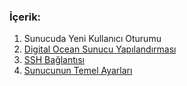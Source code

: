 ### İçerik:
1. Sunucuda Yeni Kullanıcı Oturumu
2. [Digital Ocean Sunucu Yapılandırması](https://gitlab.com/tutkun/reading/blob/master/digitaloceans/readme.md)
3. [SSH Bağlantısı](https://gitlab.com/tutkun/reading/blob/master/digitaloceans/ssh-connection.md)
4. [Sunucunun Temel Ayarları](https://gitlab.com/tutkun/reading/blob/master/digitaloceans/sunucu-temel-ayarlari.md)
